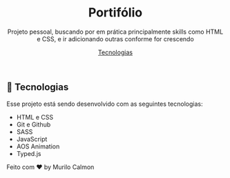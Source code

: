 <h1 align="center">Portifólio</h1>

<p align="center">
Projeto pessoal, buscando por em prática principalmente skills como HTML e CSS,  e ir adicionando outras conforme for crescendo<br/>
</p>

<p align="center">
  <a href="#-tecnologias">Tecnologias</a>
</p>

<br>

## 🚀 Tecnologias

Esse projeto está sendo desenvolvido com as seguintes tecnologias:

- HTML e CSS
- Git e Github
- SASS
- JavaScript
- AOS Animation
- Typed.js

Feito com ♥ by Murilo Calmon
